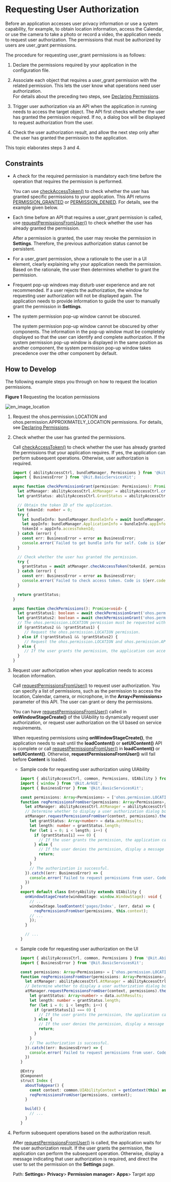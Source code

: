 # Requesting User Authorization

Before an application accesses user privacy information or use a system capability, for example, to obtain location information, access the Calendar, or use the camera to take a photo or record a video, the application needs to request user authorization. The permissions that must be authorized by users are user_grant permissions.

The procedure for requesting user_grant permissions is as follows:

1. Declare the permissions required by your application in the configuration file. 

2. Associate each object that requires a user_grant permission with the related permission. This lets the user know what operations need user authorization.<br>
   For details about the preceding two steps, see [Declaring Permissions](declare-permissions.md).

3. Trigger user authorization via an API when the application in running needs to access the target object. The API first checks whether the user has granted the permission required. If no, a dialog box will be displayed to request authorization from the user.

4. Check the user authorization result, and allow the next step only after the user has granted the permission to the application.

This topic elaborates steps 3 and 4.

## Constraints

- A check for the required permission is mandatory each time before the operation that requires the permission is performed.
  
  You can use [checkAccessToken()](../../reference/apis-ability-kit/js-apis-abilityAccessCtrl.md#checkaccesstoken9) to check whether the user has granted specific permissions to your application. This API returns [PERMISSION_GRANTED](../../reference/apis-ability-kit/js-apis-abilityAccessCtrl.md#grantstatus) or [PERMISSION_DENIED](../../reference/apis-ability-kit/js-apis-abilityAccessCtrl.md#grantstatus). For details, see the example given below.

- Each time before an API that requires a user_grant permission is called, use [requestPermissionsFromUser()](../../reference/apis-ability-kit/js-apis-abilityAccessCtrl.md#requestpermissionsfromuser9) to check whether the user has already granted the permission.

  After a permission is granted, the user may revoke the permission in **Settings**. Therefore, the previous authorization status cannot be persistent.

- For a user_grant permission, show a rationale to the user in a UI element, clearly explaining why your application needs the permission. Based on the rationale, the user then determines whether to grant the permission.

- Frequent pop-up windows may disturb user experience and are not recommended. If a user rejects the authorization, the window for requesting user authorization will not be displayed again. The application needs to provide information to guide the user to manually grant the permission in **Settings**.

- The system permission pop-up window cannot be obscured.

  The system permission pop-up window cannot be obscured by other components. The information in the pop-up window must be completely displayed so that the user can identify and complete authorization.
  If the system permission pop-up window is displayed in the same position as another component, the system permission pop-up window takes precedence over the other component by default.

## How to Develop

The following example steps you through on how to request the location permissions.

**Figure 1** Requesting the location permissions

![en_image_location](figures/en_image_location.png)

1. Request the ohos.permission.LOCATION and ohos.permission.APPROXIMATELY_LOCATION permissions. For details, see [Declaring Permissions](declare-permissions.md).

2. Check whether the user has granted the permissions.

   Call [checkAccessToken()](../../reference/apis-ability-kit/js-apis-abilityAccessCtrl.md#checkaccesstoken9) to check whether the user has already granted the permissions that your application requires. If yes, the application can perform subsequent operations. Otherwise, user authorization is required.

   ```ts
   import { abilityAccessCtrl, bundleManager, Permissions } from '@kit.AbilityKit';
   import { BusinessError } from '@kit.BasicServicesKit';
   
   async function checkPermissionGrant(permission: Permissions): Promise<abilityAccessCtrl.GrantStatus> {
     let atManager: abilityAccessCtrl.AtManager = abilityAccessCtrl.createAtManager();
     let grantStatus: abilityAccessCtrl.GrantStatus = abilityAccessCtrl.GrantStatus.PERMISSION_DENIED;
   
     // Obtain the token ID of the application.
     let tokenId: number = 0;
     try {
       let bundleInfo: bundleManager.BundleInfo = await bundleManager.getBundleInfoForSelf(bundleManager.BundleFlag.GET_BUNDLE_INFO_WITH_APPLICATION);
       let appInfo: bundleManager.ApplicationInfo = bundleInfo.appInfo;
       tokenId = appInfo.accessTokenId;
     } catch (error) {
       const err: BusinessError = error as BusinessError;
       console.error(`Failed to get bundle info for self. Code is ${err.code}, message is ${err.message}`);
     }
   
     // Check whether the user has granted the permission.
     try {
       grantStatus = await atManager.checkAccessToken(tokenId, permission);
     } catch (error) {
       const err: BusinessError = error as BusinessError;
       console.error(`Failed to check access token. Code is ${err.code}, message is ${err.message}`);
     }
   
     return grantStatus;
   }
   
   async function checkPermissions(): Promise<void> {
     let grantStatus1: boolean = await checkPermissionGrant('ohos.permission.LOCATION') === abilityAccessCtrl.GrantStatus.PERMISSION_GRANTED;// Obtain the status of the ohos.permission.LOCATION permission.
     let grantStatus2: boolean = await checkPermissionGrant('ohos.permission.APPROXIMATELY_LOCATION') === abilityAccessCtrl.GrantStatus.PERMISSION_GRANTED;// Obtain the status of the ohos.permission.APPROXIMATELY_LOCATION permission.
     // The ohos.permission.LOCATION permission must be requested with the ohos.permission.APPROXIMATELY_LOCATION permission together or after the ohos.permission.APPROXIMATELY_LOCATION permission is available.
     if (grantStatus2 && !grantStatus1) {
        // Request the ohos.permission.LOCATION permission.
     } else if (!grantStatus1 && !grantStatus2) {
        // Request the ohos.permission.LOCATION and ohos.permission.APPROXIMATELY_LOCATION permissions, or request the ohos.permission.APPROXIMATELY_LOCATION permission.
     } else {
        // If the user grants the permission, the application can access location information.
     }
   }
   ```

3. Request user authorization when your application needs to access location information.

   Call [requestPermissionsFromUser()](../../reference/apis-ability-kit/js-apis-abilityAccessCtrl.md#requestpermissionsfromuser9) to request user authorization. You can specify a list of permissions, such as the permission to access the location, Calendar, camera, or microphone, in the **Array\<Permissions>** parameter of this API. The user can grant or deny the permissions.

   You can have [requestPermissionsFromUser()](../../reference/apis-ability-kit/js-apis-abilityAccessCtrl.md#requestpermissionsfromuser9) called in **onWindowStageCreate()** of the UIAbility to dynamically request user authorization, or request user authorization on the UI based on service requirements.

   When requesting permissions using **onWindowStageCreate()**, the application needs to wait until the **loadContent()** or **setUIContent()** API is complete or call [requestPermissionsFromUser()](../../reference/apis-ability-kit/js-apis-abilityAccessCtrl.md#requestpermissionsfromuser9) in **loadContent()** or **setUIContent()**. Otherwise, **requestPermissionsFromUser()** will fail before **Content** is loaded.

   <!--RP1--><!--RP1End-->

   <!--RP2-->

   - Sample code for requesting user authorization using UIAbility

      ```ts
      import { abilityAccessCtrl, common, Permissions, UIAbility } from '@kit.AbilityKit';
      import { window } from '@kit.ArkUI';
      import { BusinessError } from '@kit.BasicServicesKit';
      
      const permissions: Array<Permissions> = ['ohos.permission.LOCATION','ohos.permission.APPROXIMATELY_LOCATION'];
      function reqPermissionsFromUser(permissions: Array<Permissions>, context: common.UIAbilityContext): void {
        let atManager: abilityAccessCtrl.AtManager = abilityAccessCtrl.createAtManager();
        // Determine whether to display a user authorization dialog box based on the return value of requestPermissionsFromUser.
        atManager.requestPermissionsFromUser(context, permissions).then((data) => {
          let grantStatus: Array<number> = data.authResults;
          let length: number = grantStatus.length;
          for (let i = 0; i < length; i++) {
            if (grantStatus[i] === 0) {
              // If the user grants the permission, the application can perform the subsequent operation.
            } else {
              // If the user denies the permission, display a message indicating that user authorization is required, and direct the user to set the permission in the Settings page.
              return;
            }
          }
          // The authorization is successful.
        }).catch((err: BusinessError) => {
          console.error(`Failed to request permissions from user. Code is ${err.code}, message is ${err.message}`);
        })
      }
      export default class EntryAbility extends UIAbility {
        onWindowStageCreate(windowStage: window.WindowStage): void {
          // ...
          windowStage.loadContent('pages/Index', (err, data) => {
            reqPermissionsFromUser(permissions, this.context);
          // ...
          });
        }
      
        // ...
      }
      ```

   - Sample code for requesting user authorization on the UI

      ```ts
      import { abilityAccessCtrl, common, Permissions } from '@kit.AbilityKit';
      import { BusinessError } from '@kit.BasicServicesKit';
      
      const permissions: Array<Permissions> = ['ohos.permission.LOCATION','ohos.permission.APPROXIMATELY_LOCATION'];
      function reqPermissionsFromUser(permissions: Array<Permissions>, context: common.UIAbilityContext): void {
        let atManager: abilityAccessCtrl.AtManager = abilityAccessCtrl.createAtManager();
        // Determine whether to display a user authorization dialog box based on the return value of requestPermissionsFromUser.
        atManager.requestPermissionsFromUser(context, permissions).then((data) => {
          let grantStatus: Array<number> = data.authResults;
          let length: number = grantStatus.length;
          for (let i = 0; i < length; i++) {
            if (grantStatus[i] === 0) {
              // If the user grants the permission, the application can perform the subsequent operation.
            } else {
              // If the user denies the permission, display a message indicating that user authorization is required, and direct the user to set the permission in the Settings page.
              return;
            }
          }
          // The authorization is successful.
        }).catch((err: BusinessError) => {
          console.error(`Failed to request permissions from user. Code is ${err.code}, message is ${err.message}`);
        })
      }
      
      @Entry
      @Component
      struct Index {
        aboutToAppear() {
          const context: common.UIAbilityContext = getContext(this) as common.UIAbilityContext;
          reqPermissionsFromUser(permissions, context);
        }
      
        build() {
          // ...
        }
      }
      ```
   <!--RP2End-->

4. Perform subsequent operations based on the authorization result.

   After [requestPermissionsFromUser()](../../reference/apis-ability-kit/js-apis-abilityAccessCtrl.md#requestpermissionsfromuser9) is called, the application waits for the user authorization result. If the user grants the permission, the application can perform the subsequent operation. Otherwise, display a message indicating that user authorization is required, and direct the user to set the permission on the **Settings** page.<!--RP3-->

   Path: **Settings**\> **Privacy**\> **Permission manager**\> **Apps**\> Target app<!--RP3End-->
